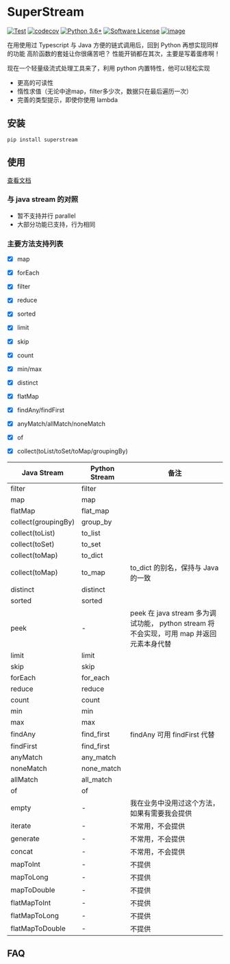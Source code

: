 # SuperStream

[![Test](https://github.com/Shimada666/super-stream/actions/workflows/main.yml/badge.svg)](https://github.com/Shimada666/super-stream/actions/workflows/main.yml)
[![codecov](https://codecov.io/gh/Shimada666/python-stream/branch/master/graph/badge.svg)](https://codecov.io/gh/Shimada666/super-stream)
[![Python 3.6+](https://img.shields.io/badge/python-3.6+-blue.svg)](https://www.python.org/downloads/release/python-360/)
[![Software License](https://img.shields.io/badge/license-MIT-brightgreen.svg)](LICENSE)
[![image](https://img.shields.io/pypi/v/superstream.svg?style=flat)](https://pypi.python.org/pypi/superstream)

在用使用过 Typescript 与 Java 方便的链式调用后，回到 Python 再想实现同样的功能
高阶函数的套娃让你很痛苦吧？
性能开销都在其次，主要是写着蛋疼啊！

现在一个轻量级流式处理工具来了，利用 python 内置特性，他可以轻松实现

* 更高的可读性
* 惰性求值（无论中途map，filter多少次，数据只在最后遍历一次）
* 完善的类型提示，即使你使用 lambda

## 安装

```shell
pip install superstream
```

## 使用
[查看文档](https://shimada666.github.io/super-stream/) 

### 与 java stream 的对照

* 暂不支持并行 parallel
* 大部分功能已支持，行为相同

### 主要方法支持列表

- [X]  map
- [X]  forEach
- [X]  filter
- [X]  reduce
- [X]  sorted
- [X]  limit
- [X]  skip
- [X]  count
- [X]  min/max
- [X]  distinct
- [X]  flatMap
- [X]  findAny/findFirst
- [X]  anyMatch/allMatch/noneMatch
- [X]  of
- [X]  collect(toList/toSet/toMap/groupingBy)


| Java Stream         | Python Stream | 备注                                                                                     |
| --------------------- | --------------- | ------------------------------------------------------------------------------------------ |
| filter              | filter        |                                                                                          |
| map                 | map           |                                                                                          |
| flatMap             | flat_map      |                                                                                          |
| collect(groupingBy) | group_by      |                                                                                          |
| collect(toList)     | to_list       |                                                                                          |
| collect(toSet)      | to_set        |                                                                                          |
| collect(toMap)      | to_dict       |                                                                                          |
| collect(toMap)      | to_map        | to_dict 的别名，保持与 Java 的一致                                                       |
| distinct            | distinct      |                                                                                          |
| sorted              | sorted        |                                                                                          |
| peek                | -             | peek 在 java stream 多为调试功能， python stream 将不会实现，可用 map 并返回元素本身代替 |
| limit               | limit         |                                                                                          |
| skip                | skip          |                                                                                          |
| forEach             | for_each      |                                                                                          |
| reduce              | reduce        |                                                                                          |
| count               | count         |                                                                                          |
| min                 | min           |                                                                                          |
| max                 | max           |                                                                                          |
| findAny             | find_first    | findAny 可用 findFirst 代替                                                              |
| findFirst           | find_first    |                                                                                          |
| anyMatch            | any_match     |                                                                                          |
| noneMatch           | none_match    |                                                                                          |
| allMatch            | all_match     |                                                                                          |
| of                  | of            |                                                                                          |
| empty               | -             | 我在业务中没用过这个方法，如果有需要我会提供                                             |
| iterate             | -             | 不常用，不会提供                                                                         |
| generate            | -             | 不常用，不会提供                                                                         |
| concat              | -             | 不常用，不会提供                                                                         |
| mapToInt            | -             | 不提供                                                                                   |
| mapToLong           | -             | 不提供                                                                                   |
| mapToDouble         | -             | 不提供                                                                                   |
| flatMapToInt        | -             | 不提供                                                                                   |
| flatMapToLong       | -             | 不提供                                                                                   |
| flatMapToDouble     | -             | 不提供                                                                                   |

## FAQ
